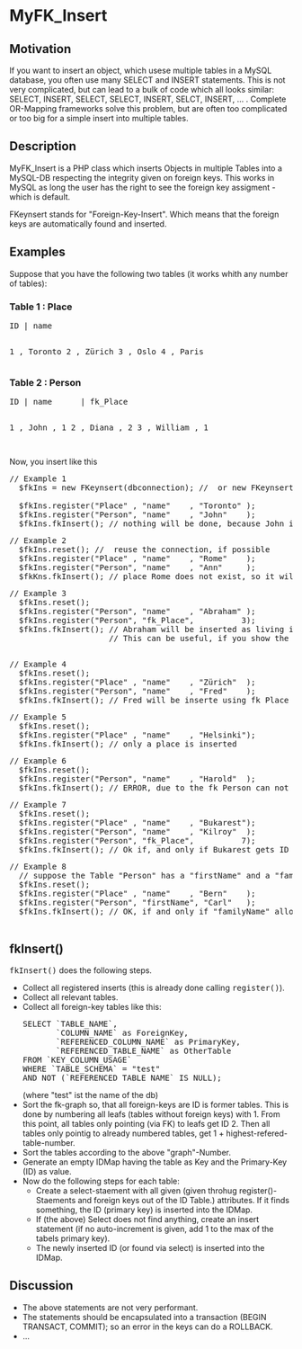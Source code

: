 <html>
 <head>
   <title>MyFK_Insert</title>
 </head>
 
 <body>
 <h1>MyFK_Insert</h1>
 <h2>Motivation</h2>
 <p>If you want to insert an object, which usese multiple tables in a MySQL database, you often use many
    SELECT and INSERT statements. This is not very complicated, but can lead to a bulk of code which all
    looks similar: SELECT, INSERT, SELECT, SELECT, INSERT, SELCT, INSERT, ... . 
    Complete OR-Mapping frameworks solve this problem, but are often too complicated or too big for
    a simple insert into multiple tables.</p>
 
 <h2>Description</h2>
 <p>MyFK_Insert is a PHP class which inserts Objects in multiple Tables into a MySQL-DB
 respecting the integrity given on foreign keys.
 This works in MySQL as long the user has the right to see the foreign key assigment - which is default.

FKeynsert stands for "Foreign-Key-Insert". Which means that the foreign keys are automatically found and inserted.</p>

<h2>Examples</h2>
<p>Suppose that you have the following two tables (it works whith any number of tables):</p>


<h3>Table 1 : Place</h3>
<pre>
ID | name

 1 , Toronto
 2 , Zürich
 3 , Oslo
 4 , Paris
</pre>

<h3>Table 2 : Person</h3>
<pre>
ID | name      | fk_Place

 1 , John      ,        1
 2 , Diana     ,        2
 3 , William   ,        1

</pre>

<p>Now, you insert like this</p>

<pre>
// Example 1
  $fkIns = new FKeynsert(dbconnection); //  or new FKeynsert(db-name [, username, password]]);
  
  $fkIns.register("Place" , "name"    , "Toronto" );
  $fkIns.register("Person", "name"    , "John"    );
  $fkIns.fkInsert(); // nothing will be done, because John is already in Toronto.
</pre>

<pre>
// Example 2
  $fkIns.reset(); //  reuse the connection, if possible
  $fkIns.register("Place" , "name"    , "Rome"    ); 
  $fkIns.register("Person", "name"    , "Ann"     ); 
  $fkKns.fkInsert(); // place Rome does not exist, so it will be inserted and its foreign key is insertet in "Person".
</pre>

<pre>
// Example 3
  $fkIns.reset();
  $fkIns.register("Person", "name"    , "Abraham" );
  $fkIns.register("Person", "fk_Place",          3);
  $fkIns.fkInsert(); // Abraham will be inserted as living in "Oslo"
                     // This can be useful, if you show the places as "selction-List" storing the ID.

</pre>

<pre>
// Example 4
  $fkIns.reset();
  $fkIns.register("Place" , "name"    , "Zürich"  );
  $fkIns.register("Person", "name"    , "Fred"    );
  $fkIns.fkInsert(); // Fred will be inserte using fk_Place 2, because "Zürich" is already in the List.
</pre>

<pre>
// Example 5
  $fkIns.reset();
  $fkIns.register("Place" , "name"    , "Helsinki");
  $fkIns.fkInsert(); // only a place is inserted
</pre>

<pre>
// Example 6
  $fkIns.reset();
  $fkIns.register("Person", "name"    , "Harold"  );
  $fkIns.fkInsert(); // ERROR, due to the fk_Person can not be evaluated!
</pre>

<pre>
// Example 7
  $fkIns.reset();
  $fkIns.register("Place" , "name"    , "Bukarest");
  $fkIns.register("Person", "name"    , "Kilroy"  );
  $fkIns.register("Person", "fk_Place",          7);
  $fkIns.fkInsert(); // Ok if, and only if Bukarest gets ID 7 (next free). If not, an error occures.
</pre>


<pre>
// Example 8
  // suppose the Table "Person" has a "firstName" and a "familyName" as attributes:
  $fkIns.reset();
  $fkIns.register("Place" , "name"    , "Bern"    );
  $fkIns.register("Person", "firstName", "Carl"   );
  $fkIns.fkInsert(); // OK, if and only if "familyName" allows NULL-values.
  </pre>
  
  
  <h2>fkInsert()</h2>
  <p><tt>fkInsert()</tt> does the following steps.</p>
  <ul>
   <li>Collect all registered inserts (this is already done calling <tt>register()</tt>).</li>
   <li>Collect all relevant tables.</li>
   <li>Collect all foreign-key tables like this:
<pre>
SELECT `TABLE_NAME`, 
       `COLUMN_NAME` as ForeignKey,
       `REFERENCED_COLUMN_NAME` as PrimaryKey,
       `REFERENCED_TABLE_NAME` as OtherTable 
FROM `KEY_COLUMN_USAGE` 
WHERE `TABLE_SCHEMA` = "test"  
AND NOT (`REFERENCED_TABLE_NAME` IS NULL);
</pre> (where "test" ist the name of the db)

   </li>
   <li>Sort the fk-graph so, that all foreign-keys are ID is former tables. 
   This is done by numbering all leafs (tables without foreign keys) with 1. 
   From this point, all tables only pointing (via FK) to leafs get ID 2.
   Then all tables only pointig to already numbered tables, get 1 + highest-refered-table-number.</li>
   
   <li>Sort the tables according to the above "graph"-Number.</li>
   <li>Generate an empty IDMap having the table as Key and the Primary-Key (ID) as value.</li>
   <li>Now do the following steps for each table:
     <ul>
       <li>Create a select-staement with all given (given throhug register()-Staements and foreign keys out of the ID Table.) attributes.
       If it finds something, the ID (primary key) is inserted into the IDMap.</li>
       <li>If (the above) Select does not find anything, create an insert statement (if no auto-increment is given, add 1 to the max of the tabels primary key).
       <li>The newly inserted ID (or found via select) is inserted into the IDMap.</li>
     </ul></li>
  </ul>
  
  <h2>Discussion</h2>
  <ul>
   <li>The above statements are not very performant.</li>
   <li>The statements should be encapsulated into a transaction (BEGIN TRANSACT, COMMIT); so an error in the keys
       can do a ROLLBACK.</li>
   <li>...</li>
  </ul>
  
  
  </body>
  </html>

